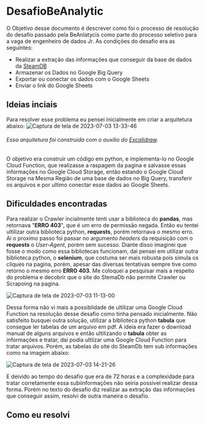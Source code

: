 # DesafioBeAnalytic
O Objetivo desse documento é descrever como foi o processo de resolução do desafio passado pela BeAnlatycis como parte do processo seletivo para a vaga de engenheiro de dados Jr.
As condições do desafio era as seguintes:
- Realizar a extração das informações que conseguir da base de dados da [SteamDB](https://steamdb.info/sales/)
- Armazenar os Dados no Google Big Query
- Exportar ou conectar os dados com o Google Sheets
- Enviar o link do Google Sheets
## Ideias inciais
Para resolver esse problema eu pensei inicialmente em criar a arquitetura abaixo:
![Captura de tela de 2023-07-03 13-33-46](https://github.com/HenriqueSantos0/DesafioBeAnalytic/assets/89212899/bb7fcc96-6eab-46f1-aa5e-60d57429493c)

###### *Essa arquitetura foi construida com o auxilio do [Excalidraw](https://excalidraw.com/#json=LHona4siCKr7fdWN9eZ0R,YQ31RtQY-k46EifE-siSDw).*

O objetivo era construir um código em python, e implementa-lo no Google Cloud Function, que realizasse a raspagem da pagina e salvasse essas informações no Google Cloud Storage, então estando o Google Cloud Storage na Mesma Região de uma base de dados no Big Query, transferir os arquivos e por ultimo conectar esse dados ao Google Sheets.

## Dificuldades encontradas
Para realizar o Crawler incialmente tenti usar a biblioteca do **pandas**, mas retornava "**ERRO 403**", que é um erro de permissão negada.
Então eu tentei ultilizar outra biblioteca python, **requests**, porém retornava o mesmo erro. Ai o proximo passo foi passar no argumento *headers* da requisição com o **requests** o *User-Agent*, porém sem sucesso.
Diante disso imaginei que fosse o modo como essa bibliotecas funcionam, dai pensei em utilizar outra biblioteca python, o **selenium**, que costuma ser mais robusta pois simula os cliques na pagina, porém, apesar das diversas tentativas sempre tive como retorno o mesmo erro **ERRO 403**.
Me coloquei a pesquisar mais a respeito do problema e decobrir que o site do StemaDb não permite Crawler ou Scrapoing na pagina.

![Captura de tela de 2023-07-03 11-13-00](https://github.com/HenriqueSantos0/DesafioBeAnalytic/assets/89212899/36e4e675-c389-42a8-8eeb-b215f9ce43f8)

Dessa forma não vi mais a possiblidade de ultilizar uma Google Cloud Function na resolução desse desafio como tinha pensado inicialmente.
Não satisfeito busquei outra solução, utilizar a biblioteca python **tabula** que consegue ler tabelas de um arquivo em pdf. A ideia era fazer o download manual de alguns arquivos e então ultilizando o **tabula** obter as informações e tratar, dai podia ultilzar uma Google Cloud Function para tratar arquivos. Porém, as tabelas do site do SteamDb tem sub informações como na imagem abaixo:

![Captura de tela de 2023-07-03 14-21-26](https://github.com/HenriqueSantos0/DesafioBeAnalytic/assets/89212899/e5e4e17a-960b-45f0-8ada-189b50e6ab3f)

E deivido ao tempo do desafio que era de 72 horas e a complexidade para tratar corretamente essa subiinformações não seiria possivel realizar dessa forma.
Porém no texto do desafio diz realizar aa extração das informações que conseguir assim, resolvi de outra maneira o desafio.

## Como eu resolvi



